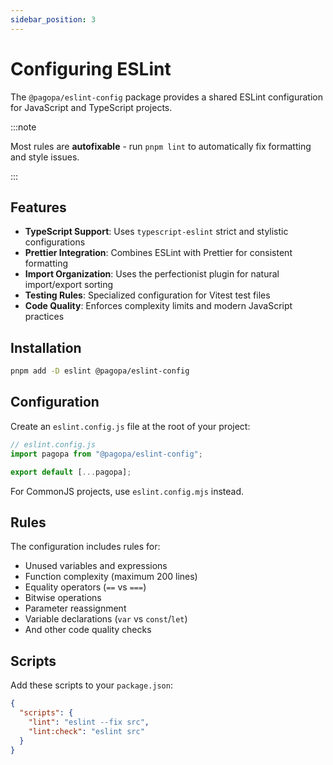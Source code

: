 ```yaml
---
sidebar_position: 3
---
```


# Configuring ESLint

The `@pagopa/eslint-config` package provides a shared ESLint configuration for
JavaScript and TypeScript projects.

:::note

Most rules are **autofixable** - run `pnpm lint` to automatically fix formatting
and style issues.

:::

## Features

- **TypeScript Support**: Uses `typescript-eslint` strict and stylistic
  configurations
- **Prettier Integration**: Combines ESLint with Prettier for consistent
  formatting
- **Import Organization**: Uses the perfectionist plugin for natural
  import/export sorting
- **Testing Rules**: Specialized configuration for Vitest test files
- **Code Quality**: Enforces complexity limits and modern JavaScript practices

## Installation

```bash
pnpm add -D eslint @pagopa/eslint-config
```

## Configuration

Create an `eslint.config.js` file at the root of your project:

```js
// eslint.config.js
import pagopa from "@pagopa/eslint-config";

export default [...pagopa];
```

For CommonJS projects, use `eslint.config.mjs` instead.

## Rules

The configuration includes rules for:

- Unused variables and expressions
- Function complexity (maximum 200 lines)
- Equality operators (`==` vs `===`)
- Bitwise operations
- Parameter reassignment
- Variable declarations (`var` vs `const`/`let`)
- And other code quality checks

## Scripts

Add these scripts to your `package.json`:

```json
{
  "scripts": {
    "lint": "eslint --fix src",
    "lint:check": "eslint src"
  }
}
```

